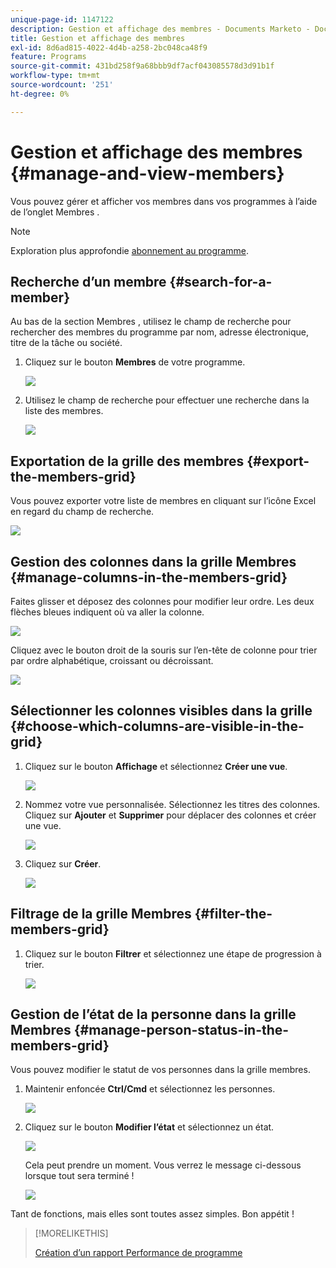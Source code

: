 ```yaml
---
unique-page-id: 1147122
description: Gestion et affichage des membres - Documents Marketo - Documentation du produit
title: Gestion et affichage des membres
exl-id: 8d6ad815-4022-4d4b-a258-2bc048ca48f9
feature: Programs
source-git-commit: 431bd258f9a68bbb9df7acf043085578d3d91b1f
workflow-type: tm+mt
source-wordcount: '251'
ht-degree: 0%

---
```


# Gestion et affichage des membres {#manage-and-view-members}

Vous pouvez gérer et afficher vos membres dans vos programmes à l’aide de l’onglet Membres .

>[!NOTE]
>
>Exploration plus approfondie [abonnement au programme](/help/marketo/product-docs/core-marketo-concepts/programs/creating-programs/understanding-program-membership.md).

## Recherche d’un membre {#search-for-a-member}

Au bas de la section Membres , utilisez le champ de recherche pour rechercher des membres du programme par nom, adresse électronique, titre de la tâche ou société.

1. Cliquez sur le bouton **Membres** de votre programme.

   ![](assets/image2014-10-1-16-3a0-3a29.png)

1. Utilisez le champ de recherche pour effectuer une recherche dans la liste des membres.

   ![](assets/image2014-10-1-16-3a7-3a20.png)

## Exportation de la grille des membres {#export-the-members-grid}

Vous pouvez exporter votre liste de membres en cliquant sur l’icône Excel en regard du champ de recherche.

![](assets/image2014-10-1-16-3a9-3a55.png)

## Gestion des colonnes dans la grille Membres {#manage-columns-in-the-members-grid}

Faites glisser et déposez des colonnes pour modifier leur ordre. Les deux flèches bleues indiquent où va aller la colonne.

![](assets/image2014-10-1-16-3a25-3a30.png)

Cliquez avec le bouton droit de la souris sur l’en-tête de colonne pour trier par ordre alphabétique, croissant ou décroissant.

![](assets/image2014-10-1-17-3a3-3a28.png)

## Sélectionner les colonnes visibles dans la grille {#choose-which-columns-are-visible-in-the-grid}

1. Cliquez sur le bouton **Affichage** et sélectionnez **Créer une vue**.

   ![](assets/image2014-10-1-16-3a32-3a43.png)

1. Nommez votre vue personnalisée. Sélectionnez les titres des colonnes. Cliquez sur **Ajouter** et **Supprimer** pour déplacer des colonnes et créer une vue.

   ![](assets/image2014-10-1-16-3a36-3a52.png)

1. Cliquez sur **Créer**.

   ![](assets/image2014-10-1-16-3a38-3a7.png)

## Filtrage de la grille Membres  {#filter-the-members-grid}

1. Cliquez sur le bouton **Filtrer** et sélectionnez une étape de progression à trier.

   ![](assets/image2014-10-1-16-3a42-3a4.png)

## Gestion de l’état de la personne dans la grille Membres {#manage-person-status-in-the-members-grid}

Vous pouvez modifier le statut de vos personnes dans la grille membres.

1. Maintenir enfoncée **Ctrl/Cmd** et sélectionnez les personnes.

   ![](assets/image2014-10-1-16-3a44-3a27.png)

1. Cliquez sur le bouton **Modifier l’état** et sélectionnez un état.

   ![](assets/image2014-10-1-16-3a47-3a45.png)

   Cela peut prendre un moment. Vous verrez le message ci-dessous lorsque tout sera terminé !

   ![](assets/changestatusconfirm.png)

Tant de fonctions, mais elles sont toutes assez simples. Bon appétit !

>[!MORELIKETHIS]
>
>[Création d’un rapport Performance de programme](/help/marketo/product-docs/core-marketo-concepts/programs/program-performance-report/create-a-program-performance-report.md)
